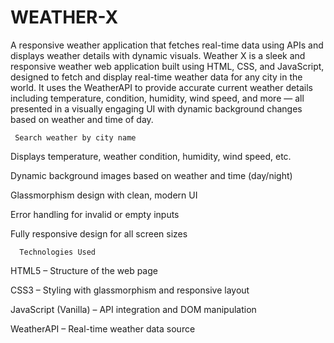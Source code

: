 # WEATHER-X
A responsive weather application that fetches real-time data using APIs and displays weather details with dynamic visuals.
Weather X is a sleek and responsive weather web application built using HTML, CSS, and JavaScript, designed to fetch and display real-time weather data for any city in the world. It uses the WeatherAPI to provide accurate current weather details including temperature, condition, humidity, wind speed, and more — all presented in a visually engaging UI with dynamic background changes based on weather and time of day.

     Search weather by city name

 Displays temperature, weather condition, humidity, wind speed, etc.

 Dynamic background images based on weather and time (day/night)

 Glassmorphism design with clean, modern UI

 Error handling for invalid or empty inputs

 Fully responsive design for all screen sizes

      Technologies Used
HTML5 – Structure of the web page

CSS3 – Styling with glassmorphism and responsive layout

JavaScript (Vanilla) – API integration and DOM manipulation

WeatherAPI – Real-time weather data source

